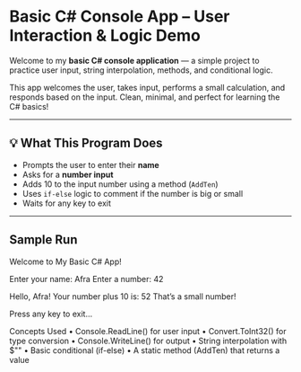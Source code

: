 #  Basic C# Console App – User Interaction & Logic Demo

Welcome to my **basic C# console application** — a simple project to practice user input, string interpolation, methods, and conditional logic.

This app welcomes the user, takes input, performs a small calculation, and responds based on the input. Clean, minimal, and perfect for learning the C# basics!

---

## 💡 What This Program Does

- Prompts the user to enter their **name**
- Asks for a **number input**
- Adds 10 to the input number using a method (`AddTen`)
- Uses `if-else` logic to comment if the number is big or small
- Waits for any key to exit

---

##  Sample Run
Welcome to My Basic C# App!

Enter your name: Afra
Enter a number: 42

Hello, Afra!
Your number plus 10 is: 52
That’s a small number!

Press any key to exit…

Concepts Used
	•	Console.ReadLine() for user input
	•	Convert.ToInt32() for type conversion
	•	Console.WriteLine() for output
	•	String interpolation with $""
	•	Basic conditional (if-else)
	•	A static method (AddTen) that returns a value
